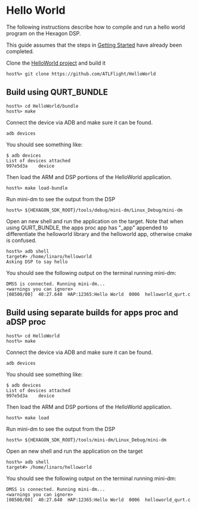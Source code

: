 # Hello World

The following instructions describe how to compile and run a hello world program on the Hexagon DSP.

This guide assumes that the steps in [Getting Started](GettingStarted.md) have already been completed.

Clone the [HelloWorld project](https://github.com/ATLFlight/HelloWorld) and build it

```
host%> git clone https://github.com/ATLFlight/HelloWorld
```
## Build using QURT_BUNDLE

```
host%> cd HelloWorld/bundle
host%> make
```
Connect the device via ADB and make sure it can be found.
```
adb devices
```
You should see something like:
```
$ adb devices
List of devices attached 
997e5d3a	device
```

Then load the ARM and DSP portions of the HelloWorld application.
```
host%> make load-bundle
```

Run mini-dm to see the output from the DSP

```
host%> ${HEXAGON_SDK_ROOT}/tools/debug/mini-dm/Linux_Debug/mini-dm
```

Open an new shell and run the application on the target. Note that when using
QURT_BUNDLE, the apps proc app has "\_app" appended to differentiate the
helloworld library and the helloworld app, otherwise cmake is confused.

```
host%> adb shell
target#> /home/linaro/helloworld
Asking DSP to say hello
```

You should see the following output on the terminal running mini-dm:

```
DMSS is connected. Running mini-dm...
<warnings you can ignore>
[08500/00]  40:27.640  HAP:12365:Hello World  0006  helloworld_qurt.c

```

## Build using separate builds for apps proc and aDSP proc

```
host%> cd HelloWorld
host%> make
```
Connect the device via ADB and make sure it can be found.
```
adb devices
```
You should see something like:
```
$ adb devices
List of devices attached 
997e5d3a	device
```

Then load the ARM and DSP portions of the HelloWorld application.
```
host%> make load
```

Run mini-dm to see the output from the DSP

```
host%> ${HEXAGON_SDK_ROOT}/tools/mini-dm/Linux_Debug/mini-dm
```

Open an new shell and run the application on the target

```
host%> adb shell
target#> /home/linaro/helloworld
```

You should see the following output on the terminal running mini-dm:

```
DMSS is connected. Running mini-dm...
<warnings you can ignore>
[08500/00]  40:27.640  HAP:12365:Hello World  0006  helloworld_qurt.c

```
